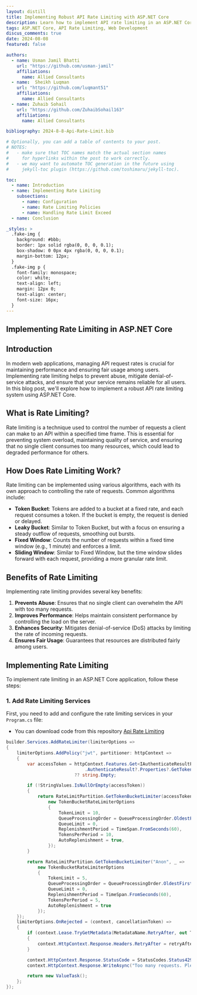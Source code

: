 ```yaml
---
layout: distill
title: Implementing Robust API Rate Limiting with ASP.NET Core
description: Learn how to implement API rate limiting in an ASP.NET Core application to manage request rates and ensure fair usage.
tags: ASP.NET Core, API Rate Limiting, Web Development
discus_comments: true
date: 2024-08-08
featured: false

authors:
  - name: Usman Jamil Bhatti
    url: "https://github.com/usman-jamil"
    affiliations:
      name: Allied Consultants
  - name:  Sheikh Luqman
    url: "https://github.com/luqmant51"
    affiliations:
      name: Allied Consultants
  - name: Zuhaib Sohail
    url: "https://github.com/ZuhaibSohail163"
    affiliations:
      name: Allied Consultants

bibliography: 2024-8-8-Api-Rate-Limit.bib

# Optionally, you can add a table of contents to your post.
# NOTES:
#   - make sure that TOC names match the actual section names
#     for hyperlinks within the post to work correctly.
#   - we may want to automate TOC generation in the future using
#     jekyll-toc plugin (https://github.com/toshimaru/jekyll-toc).

toc:
  - name: Introduction
  - name: Implementing Rate Limiting
    subsections:
      - name: Configuration
      - name: Rate Limiting Policies
      - name: Handling Rate Limit Exceed
  - name: Conclusion

_styles: >
  .fake-img {
    background: #bbb;
    border: 1px solid rgba(0, 0, 0, 0.1);
    box-shadow: 0 0px 4px rgba(0, 0, 0, 0.1);
    margin-bottom: 12px;
  }
  .fake-img p {
    font-family: monospace;
    color: white;
    text-align: left;
    margin: 12px 0;
    text-align: center;
    font-size: 16px;
  }
---
```


## Implementing Rate Limiting in ASP.NET Core

## Introduction

In modern web applications, managing API request rates is crucial for maintaining performance and ensuring fair usage among users. Implementing rate limiting helps to prevent abuse, mitigate denial-of-service attacks, and ensure that your service remains reliable for all users. In this blog post, we'll explore how to implement a robust API rate limiting system using ASP.NET Core.

## What is Rate Limiting?

Rate limiting is a technique used to control the number of requests a client can make to an API within a specified time frame. This is essential for preventing system overload, maintaining quality of service, and ensuring that no single client consumes too many resources, which could lead to degraded performance for others.

## How Does Rate Limiting Work?

Rate limiting can be implemented using various algorithms, each with its own approach to controlling the rate of requests. Common algorithms include:

- **Token Bucket**: Tokens are added to a bucket at a fixed rate, and each request consumes a token. If the bucket is empty, the request is denied or delayed.
- **Leaky Bucket**: Similar to Token Bucket, but with a focus on ensuring a steady outflow of requests, smoothing out bursts.
- **Fixed Window**: Counts the number of requests within a fixed time window (e.g., 1 minute) and enforces a limit.
- **Sliding Window**: Similar to Fixed Window, but the time window slides forward with each request, providing a more granular rate limit.

## Benefits of Rate Limiting

Implementing rate limiting provides several key benefits:

1. **Prevents Abuse**: Ensures that no single client can overwhelm the API with too many requests.
2. **Improves Performance**: Helps maintain consistent performance by controlling the load on the server.
3. **Enhances Security**: Mitigates denial-of-service (DoS) attacks by limiting the rate of incoming requests.
4. **Ensures Fair Usage**: Guarantees that resources are distributed fairly among users.

## Implementing Rate Limiting

To implement rate limiting in an ASP.NET Core application, follow these steps:

### 1. Add Rate Limiting Services

First, you need to add and configure the rate limiting services in your `Program.cs` file:

- You can download code from this repository [Api Rate Limiting](https://github.com/Luqmant51/RateLimit.Blog)

```csharp
builder.Services.AddRateLimiter(limiterOptions =>
{
    limiterOptions.AddPolicy("jwt", partitioner: httpContext =>
    {
        var accessToken = httpContext.Features.Get<IAuthenticateResultFeature>()?
                              .AuthenticateResult?.Properties?.GetTokenValue("access_token")
                          ?? string.Empty;

        if (!StringValues.IsNullOrEmpty(accessToken))
        {
            return RateLimitPartition.GetTokenBucketLimiter(accessToken, _ =>
                new TokenBucketRateLimiterOptions
                {
                    TokenLimit = 10,
                    QueueProcessingOrder = QueueProcessingOrder.OldestFirst,
                    QueueLimit = 0,
                    ReplenishmentPeriod = TimeSpan.FromSeconds(60),
                    TokensPerPeriod = 10,
                    AutoReplenishment = true,
                });
        }

        return RateLimitPartition.GetTokenBucketLimiter("Anon", _ =>
            new TokenBucketRateLimiterOptions
            {
                TokenLimit = 5,
                QueueProcessingOrder = QueueProcessingOrder.OldestFirst,
                QueueLimit = 0,
                ReplenishmentPeriod = TimeSpan.FromSeconds(60),
                TokensPerPeriod = 5,
                AutoReplenishment = true
            });
    });
    limiterOptions.OnRejected = (context, cancellationToken) =>
    {
        if (context.Lease.TryGetMetadata(MetadataName.RetryAfter, out TimeSpan retryAfter))
        {
            context.HttpContext.Response.Headers.RetryAfter = retryAfter.TotalSeconds.ToString(CultureInfo.InvariantCulture);
        }

        context.HttpContext.Response.StatusCode = StatusCodes.Status429TooManyRequests;
        context.HttpContext.Response.WriteAsync("Too many requests. Please try again later.", cancellationToken: cancellationToken);

        return new ValueTask();
    };
});
```

